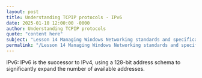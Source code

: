 ```yaml
---
layout: post
title: Understanding TCPIP protocols - IPv6
date: 2025-01-10 12:00:00 -0000
author: Understanding TCPIP protocols
quote: "content here"
subject: "Lesson 14 Managing Windows Networking standards and specifications"
permalink: "/Lesson 14 Managing Windows Networking standards and specifications/Understanding TCPIP protocols/Understanding TCPIP protocols - IPv6"
---
```


IPv6: IPv6 is the successor to IPv4, using a 128-bit address schema to significantly expand the number of available addresses.
